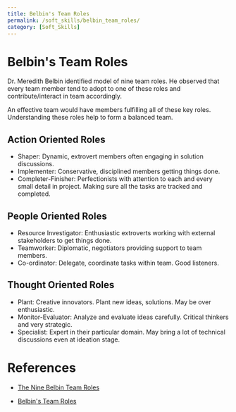 ```yaml
---
title: Belbin's Team Roles
permalink: /soft_skills/belbin_team_roles/
category: [Soft_Skills]
---
```


# Belbin's Team Roles

Dr. Meredith Belbin identified model of nine team roles. He observed that every team member tend to adopt to one of these roles and contribute/interact in team accordingly.

An effective team would have members fulfilling all of these key roles. Understanding these roles help to form a balanced team.
 
## Action Oriented Roles

* Shaper: Dynamic, extrovert members often engaging in solution discussions.
* Implementer: Conservative, disciplined members getting things done.
* Completer-Finisher: Perfectionists with attention to each and every small detail in project. Making sure all the tasks are tracked and completed.

## People Oriented Roles

* Resource Investigator: Enthusiastic extroverts working with external stakeholders to get things done.
* Teamworker: Diplomatic, negotiators providing support to team members.
* Co-ordinator: Delegate, coordinate tasks within team. Good listeners.

## Thought Oriented Roles

* Plant: Creative innovators. Plant new ideas, solutions. May be over enthusiastic.
* Monitor-Evaluator: Analyze and evaluate ideas carefully. Critical thinkers and very strategic.
* Specialist: Expert in their particular domain. May bring a lot of technical discussions even at ideation stage.

# References

* [The Nine Belbin Team Roles](https://www.belbin.com/about/belbin-team-roles/)

* [Belbin's Team Roles](https://www.mindtools.com/community/pages/article/newLDR_83.php)
